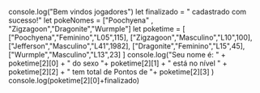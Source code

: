 console.log("Bem vindos jogadores")
let finalizado = " cadastrado com sucesso!"
let pokeNomes = ["Poochyena" , "Zigzagoon","Dragonite","Wurmple"]
let poketime = [
  ["Poochyena","Feminino","L05",115],
  ["Zigzagoon","Masculino","L10",100],
  ["Jefferson","Masculino","L41",1982],
  ["Dragonite","Feminino","L15",45],
  ["Wurmple","Masculino","L13",23]
]
console.log("Seu nome é: " + poketime[2][0] + " do sexo "+
poketime[2][1] + " está no nível " + poketime[2][2] +
" tem total de Pontos de "+ poketime[2][3]
)
console.log(poketime[2][0]+finalizado)
 
